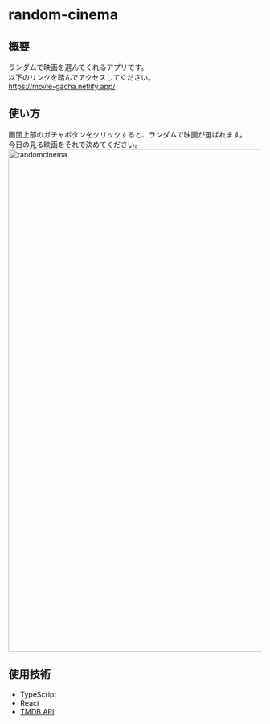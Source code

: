 # random-cinema
## 概要
ランダムで映画を選んでくれるアプリです。\
以下のリンクを踏んでアクセスしてください。\
https://movie-gacha.netlify.app/

## 使い方
画面上部のガチャボタンをクリックすると、ランダムで映画が選ばれます。\
今日の見る映画をそれで決めてください。\
<img width="1000" alt="randomcinema" src="https://github.com/user-attachments/assets/306b3c42-cc46-459b-b626-66536899075b">


## 使用技術
- TypeScript 
- React
- [TMDB API](https://developer.themoviedb.org/docs/getting-started)

